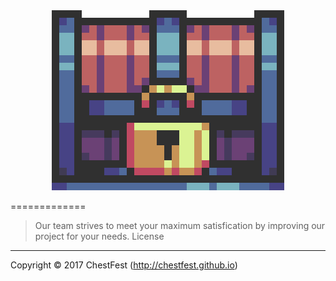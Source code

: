 <center><img src="/Display/Images/ChestFest.gif" style="w3-image" id="img" alt="Chest"></center>

=============
>Our team strives to meet your maximum satisfication by improving our project for your needs. 
License
---------
Copyright © 2017 ChestFest (http://chestfest.github.io)

